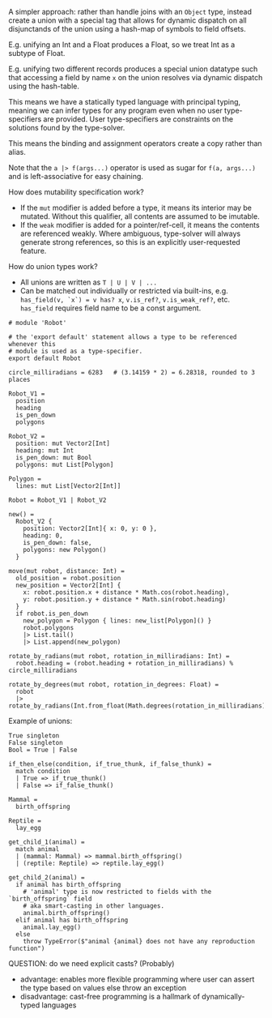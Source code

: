 A simpler approach: rather than handle joins with an `Object` type, instead
create a union with a special tag that allows for dynamic dispatch on all 
disjunctands of the union using a hash-map of symbols to field offsets.

E.g. unifying an Int and a Float produces a Float, so we treat Int as a subtype
of Float.

E.g. unifying two different records produces a special union datatype such that
accessing a field by name `x` on the union resolves via dynamic dispatch using
the hash-table.

This means we have a statically typed language with principal typing, meaning we
can infer types for any program even when no user type-specifiers are provided.
User type-specifiers are constraints on the solutions found by the type-solver.

This means the binding and assignment operators create a copy rather than alias.

Note that the `a |> f(args...)` operator is used as sugar for `f(a, args...)` and
is left-associative for easy chaining.

How does mutability specification work?
- If the `mut` modifier is added before a type, it means its interior may be 
  mutated. Without this qualifier, all contents are assumed to be imutable.
- If the `weak` modifier is added for a pointer/ref-cell, it means the contents
  are referenced weakly. Where ambiguous, type-solver will always generate 
  strong references, so this is an explicitly user-requested feature.

How do union types work?
- All unions are written as `T | U | V | ...`
- Can be matched out individually or restricted via built-ins, e.g. 
  ``has_field(v, `x`) = v has? x``, `v.is_ref?`, `v.is_weak_ref?`, etc. 
  `has_field` requires field name to be a const argument.

```
# module 'Robot'

# the 'export default' statement allows a type to be referenced whenever this
# module is used as a type-specifier.
export default Robot

circle_milliradians = 6283   # (3.14159 * 2) = 6.28318, rounded to 3 places

Robot_V1 =
  position
  heading
  is_pen_down
  polygons

Robot_V2 = 
  position: mut Vector2[Int]
  heading: mut Int
  is_pen_down: mut Bool
  polygons: mut List[Polygon]

Polygon =
  lines: mut List[Vector2[Int]]

Robot = Robot_V1 | Robot_V2

new() =
  Robot_V2 {
    position: Vector2[Int]{ x: 0, y: 0 },
    heading: 0,
    is_pen_down: false,
    polygons: new Polygon()
  }

move(mut robot, distance: Int) =
  old_position = robot.position
  new_position = Vector2[Int] {
    x: robot.position.x + distance * Math.cos(robot.heading),
    y: robot.position.y + distance * Math.sin(robot.heading)
  }
  if robot.is_pen_down
    new_polygon = Polygon { lines: new_list[Polygon]() }
    robot.polygons
    |> List.tail()
    |> List.append(new_polygon)

rotate_by_radians(mut robot, rotation_in_milliradians: Int) =
  robot.heading = (robot.heading + rotation_in_milliradians) % circle_milliradians

rotate_by_degrees(mut robot, rotation_in_degrees: Float) =
  robot
  |> rotate_by_radians(Int.from_float(Math.degrees(rotation_in_milliradians)))
```

Example of unions:

```
True singleton
False singleton
Bool = True | False

if_then_else(condition, if_true_thunk, if_false_thunk) =
  match condition
  | True => if_true_thunk()
  | False => if_false_thunk()
```

```
Mammal =
  birth_offspring

Reptile =
  lay_egg

get_child_1(animal) =
  match animal
  | (mammal: Mammal) => mammal.birth_offspring()
  | (reptile: Reptile) => reptile.lay_egg()

get_child_2(animal) =
  if animal has birth_offspring
    # 'animal' type is now restricted to fields with the `birth_offspring` field
    # aka smart-casting in other languages.
    animal.birth_offspring()
  elif animal has birth_offspring
    animal.lay_egg()
  else
    throw TypeError($"animal {animal} does not have any reproduction function")
```

QUESTION: do we need explicit casts? (Probably)
- advantage: enables more flexible programming where user can assert the type
  based on values else throw an exception
- disadvantage: cast-free programming is a hallmark of dynamically-typed 
  languages

